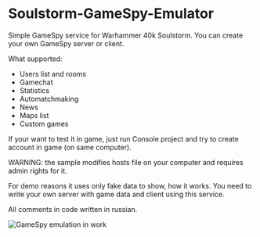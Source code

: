 # Soulstorm-GameSpy-Emulator
Simple GameSpy service for Warhammer 40k Soulstorm. You can create your own GameSpy server or client.

What supported:
- Users list and rooms
- Gamechat
- Statistics
- Automatchmaking
- News 
- Maps list
- Custom games

If your want to test it in game, just run Console project and try to create account in game (on same computer).
 
WARNING: the sample modifies hosts file on your computer and requires admin rights for it.

For demo reasons it uses only fake data to show, how it works.
You need to write your own server with game data and client using this service.

All comments in code written in russian.

![GameSpy emulation in work](image.png?raw=true "GameSpy emulation in work")
